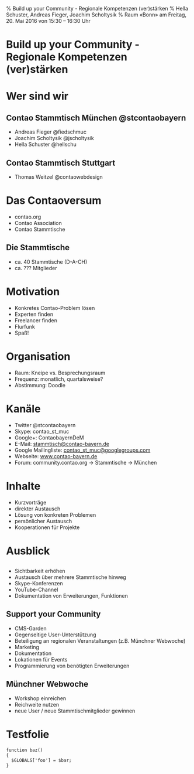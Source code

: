 % Build up your Community - Regionale Kompetenzen (ver)stärken
% Hella Schuster, Andreas Fieger, Joachim Scholtysik
% Raum «Bonn» am Freitag, 20. Mai 2016 von 15:30 – 16:30 Uhr


# Build up your Community - Regionale Kompetenzen (ver)stärken

<!-- Link zum Stylesheet auf erster Folie, sonst ahben wir "Leerseiten" -->
<link rel="stylesheet" href="contao.css">


# Wer sind wir


## Contao Stammtisch München @stcontaobayern

- Andreas Fieger @fiedschmuc
- Joachim Scholtysik @jscholtysik
- Hella Schuster @hellschu


## Contao Stammtisch Stuttgart

- Thomas Weitzel @contaowebdesign


# Das Contaoversum

- contao.org
- Contao Association
- Contao Stammtische


## Die Stammtische

- ca. 40 Stammtische (D-A-CH)
- ca. ??? Mitglieder



# Motivation

- Konkretes Contao-Problem lösen
- Experten finden
- Freelancer finden
- Flurfunk
- Spaß!


# Organisation

- Raum: Kneipe vs. Besprechungsraum
- Frequenz: monatlich, quartalsweise?
- Abstimmung: Doodle


# Kanäle

- Twitter @stcontaobayern
- Skype: contao_st_muc
- Google+: ContaobayernDeM
- E-Mail: stammtisch@contao-bayern.de
- Google Mailingliste: contao_st_muc@googlegroups.com
- Webseite: www.contao-bayern.de
- Forum: community.contao.org -> Stammtische -> München


# Inhalte

- Kurzvorträge
- direkter Austausch
- Lösung von konkreten Problemen
- persönlicher Austausch
- Kooperationen für Projekte


# Ausblick

## 

- Sichtbarkeit erhöhen
- Austausch über mehrere Stammtische hinweg
- Skype-Konferenzen
- YouTube-Channel
- Dokumentation von Erweiterungen, Funktionen


## Support your Community

- CMS-Garden
- Gegenseitige User-Unterstützung
- Beteiligung an regionalen Veranstaltungen (z.B. Münchner Webwoche)
- Marketing
- Dokumentation
- Lokationen für Events
- Programmierung von benötigten Erweiterungen


## Münchner Webwoche

- Workshop einreichen
- Reichweite nutzen
- neue User / neue Stammtischmitglieder gewinnen


# Testfolie


~~~ {.php}
function baz()
{
  $GLOBALS['foo'] = $bar;
}
~~~~
